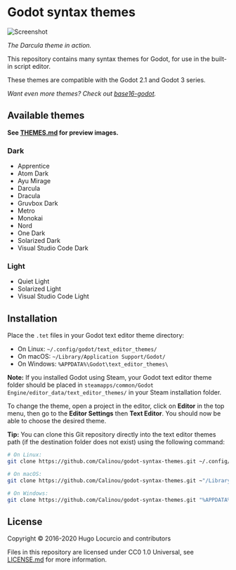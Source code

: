 # Godot syntax themes

![Screenshot](https://archive.hugo.pro/.public/godot-syntax-themes.png)

*The Darcula theme in action.*

This repository contains many syntax themes for Godot, for use in the built-in
script editor.

These themes are compatible with the Godot 2.1 and Godot 3 series.

*Want even more themes? Check out [base16-godot](https://github.com/Calinou/base16-godot).*

## Available themes

**See [THEMES.md](/THEMES.md) for preview images.**

### Dark

- Apprentice
- Atom Dark
- Ayu Mirage
- Darcula
- Dracula
- Gruvbox Dark
- Metro
- Monokai
- Nord
- One Dark
- Solarized Dark
- Visual Studio Code Dark

### Light

- Quiet Light
- Solarized Light
- Visual Studio Code Light

## Installation

Place the `.tet` files in your Godot text editor theme directory:

- On Linux: `~/.config/godot/text_editor_themes/`
- On macOS: `~/Library/Application Support/Godot/`
- On Windows: `%APPDATA%\Godot\text_editor_themes\`

**Note:** If you installed Godot using Steam, your Godot text editor theme
folder should be placed in `steamapps/common/Godot Engine/editor_data/text_editor_themes/`
in your Steam installation folder.

To change the theme, open a project in the editor, click on **Editor** in the
top menu, then go to the **Editor Settings** then **Text Editor**. You should
now be able to choose the desired theme.

**Tip:** You can clone this Git repository directly into the text editor themes
path (if the destination folder does not exist) using the following command:

```bash
# On Linux:
git clone https://github.com/Calinou/godot-syntax-themes.git ~/.config/godot/text_editor_themes

# On macOS:
git clone https://github.com/Calinou/godot-syntax-themes.git ~"/Library/Application Support/Godot/text_editor_themes"

# On Windows:
git clone https://github.com/Calinou/godot-syntax-themes.git "%APPDATA%\Godot\text_editor_themes"
```

## License

Copyright © 2016-2020 Hugo Locurcio and contributors

Files in this repository are licensed under CC0 1.0 Universal,
see [LICENSE.md](/LICENSE.md) for more information.
